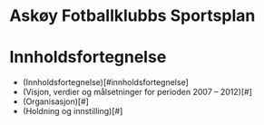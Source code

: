 Askøy Fotballklubbs Sportsplan
==============================

# Innholdsfortegnelse

- (Innholdsfortegnelse)[#innholdsfortegnelse]
- (Visjon, verdier og målsetninger for perioden 2007 – 2012)[#]
- (Organisasjon)[#]
- (Holdning og innstilling)[#]
